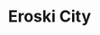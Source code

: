---
title: "Eroski City"
url: /vitoria-gasteiz/eroski-city-simon-de-anda-kalea-calle-simon-de-anda/
shop: supermercado
---